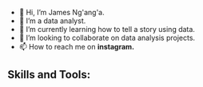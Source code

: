 - 👋 Hi, I’m James Ng'ang'a.
- 👀 I’m a data analyst.
- 🌱 I’m currently learning how to tell a story using data.
- 💞️ I’m looking to collaborate on data analysis projects.
- 📫 How to reach me on **instagram.**

## Skills and Tools:



<!---
James-the-data-guy/James-the-data-guy is a ✨ special ✨ repository because its `README.md` (this file) appears on your GitHub profile.
You can click the Preview link to take a look at your changes.
--->
